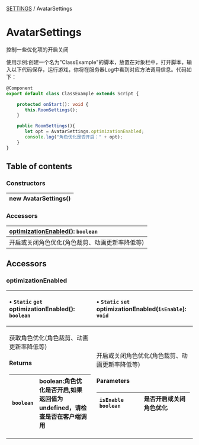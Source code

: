 [SETTINGS](../groups/Core.SETTINGS.md) / AvatarSettings

# AvatarSettings <Badge type="tip" text="Class" /> <Score text="AvatarSettings" />

<span class="content-big">

控制一些优化项的开启关闭

</span>

<span style="font-size: 14px;">

使用示例:创建一个名为"ClassExample"的脚本，放置在对象栏中，打开脚本，输入以下代码保存，运行游戏，你将在服务器Log中看到对应方法调用信息。代码如下：

</span>

```ts
@Component
export default class ClassExample extends Script {

    protected onStart(): void {
       this.RoomSettings();
    }

    public RoomSettings(){
       let opt = AvatarSettings.optimizationEnabled;
       console.log("角色优化是否开启：" + opt);
    }
}
```

## Table of contents

### Constructors <Score text="Constructors" /> 
| **new AvatarSettings**()  |
| :----- |

### Accessors <Score text="Accessors" /> 
| **[optimizationEnabled](mw.AvatarSettings.md#optimizationenabled)**(): `boolean`  |
| :-----|
| 开启或关闭角色优化(角色裁剪、动画更新率降低等)|

## Accessors

### optimizationEnabled <Score text="optimizationEnabled" /> 

<table class="get-set-table">
<thead><tr>
<th style="text-align: left">

• `Static` `get` **optimizationEnabled**(): `boolean` <Badge type="tip" text="client" />

</th>
<th style="text-align: left">

• `Static` `set` **optimizationEnabled**(`isEnable`): `void` <Badge type="tip" text="client" />

</th>
</tr></thead>
<tbody><tr>
<td style="text-align: left">


获取角色优化(角色裁剪、动画更新率降低等)


#### Returns

| `boolean` | boolean:角色优化是否开启,如果返回值为undefined，请检查是否在客户端调用 |
| :------ | :------ |


</td>
<td style="text-align: left">


开启或关闭角色优化(角色裁剪、动画更新率降低等)


#### Parameters

| `isEnable` `boolean` | 是否开启或关闭角色优化 |
| :------ | :------ |


</td>
</tr></tbody>
</table>

